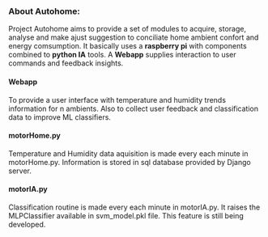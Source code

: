<h3>About Autohome:</h3>
Project Autohome aims to provide a set of modules to acquire, storage, analyse and make ajust suggestion to conciliate home ambient confort and energy comsumption. It basically uses a <b>raspberry pi</b> with components combined to <b>python IA</b> tools. A <b>Webapp</b> supplies interaction to user commands and feedback insights.

<h4>Webapp</h4>
To provide a user interface with temperature and humidity trends information for n ambients. Also to collect user feedback and classification data to improve ML classifiers.

<h4>motorHome.py</h4>
Temperature and Humidity data aquisition is made every each minute in motorHome.py. Information is stored in sql database provided by Django server.

<h4>motorIA.py</h4>
Classification routine is made every each minute in motorIA.py. It raises the MLPClassifier available in svm_model.pkl file. This feature is still being developed.

